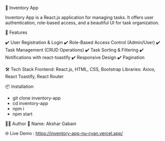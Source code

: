 🚀 Inventory App

Inventory App is a React.js application for managing tasks. It offers user authentication, role-based access, and a beautiful UI for task organization.

📂 Features

✔️ User Registration & Login
✔️ Role-Based Access Control (Admin/User)
✔️ Task Management (CRUD Operations)
✔️ Task Sorting & Filtering
✔️ Notifications with react-toastify
✔️ Responsive Design
✔️ Pagination

🛠️ Tech Stack
Frontend: React.js, HTML, CSS, Bootstrap
Libraries: Axios, React Toastify, React Router

📦 Installation

 - git clone inventory-app
 - cd inventory-app
 - npm i
 - npm start

👨‍💻 Author
👤 Name: Akshar Gabani

🌐 Live Demo : https://inventory-app-nu-cyan.vercel.app/

